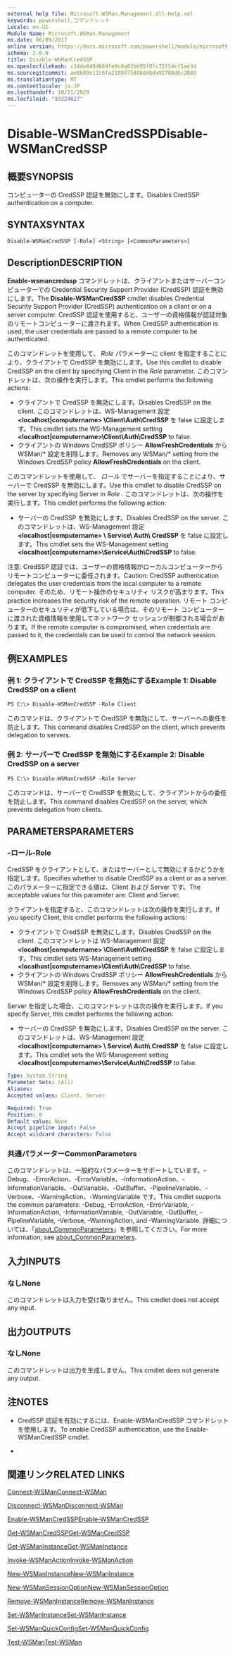 ```yaml
---
external help file: Microsoft.WSMan.Management.dll-Help.xml
keywords: powershell,コマンドレット
Locale: en-US
Module Name: Microsoft.WSMan.Management
ms.date: 06/09/2017
online version: https://docs.microsoft.com/powershell/module/microsoft.wsman.management/disable-wsmancredssp?view=powershell-5.1&WT.mc_id=ps-gethelp
schema: 2.0.0
title: Disable-WSManCredSSP
ms.openlocfilehash: c34de849d664fe0c0a02b695f0fc72f54cf1ae3d
ms.sourcegitcommit: ae8b89e12c6fa2108075888dd6da92788d6c2888
ms.translationtype: MT
ms.contentlocale: ja-JP
ms.lasthandoff: 10/21/2020
ms.locfileid: "93224827"
---
```

# <span data-ttu-id="91a0f-103">Disable-WSManCredSSP</span><span class="sxs-lookup"><span data-stu-id="91a0f-103">Disable-WSManCredSSP</span></span>

## <span data-ttu-id="91a0f-104">概要</span><span class="sxs-lookup"><span data-stu-id="91a0f-104">SYNOPSIS</span></span>
<span data-ttu-id="91a0f-105">コンピューターの CredSSP 認証を無効にします。</span><span class="sxs-lookup"><span data-stu-id="91a0f-105">Disables CredSSP authentication on a computer.</span></span>

## <span data-ttu-id="91a0f-106">SYNTAX</span><span class="sxs-lookup"><span data-stu-id="91a0f-106">SYNTAX</span></span>

```
Disable-WSManCredSSP [-Role] <String> [<CommonParameters>]
```

## <span data-ttu-id="91a0f-107">Description</span><span class="sxs-lookup"><span data-stu-id="91a0f-107">DESCRIPTION</span></span>
<span data-ttu-id="91a0f-108">**Enable-wsmancredssp** コマンドレットは、クライアントまたはサーバーコンピューターでの Credential Security Support Provider (CredSSP) 認証を無効にします。</span><span class="sxs-lookup"><span data-stu-id="91a0f-108">The **Disable-WSManCredSSP** cmdlet disables Credential Security Support Provider (CredSSP) authentication on a client or on a server computer.</span></span>
<span data-ttu-id="91a0f-109">CredSSP 認証を使用すると、ユーザーの資格情報が認証対象のリモートコンピューターに渡されます。</span><span class="sxs-lookup"><span data-stu-id="91a0f-109">When CredSSP authentication is used, the user credentials are passed to a remote computer to be authenticated.</span></span>

<span data-ttu-id="91a0f-110">このコマンドレットを使用して、 *Role* パラメーターに client を指定することにより、クライアントで CredSSP を無効にします。</span><span class="sxs-lookup"><span data-stu-id="91a0f-110">Use this cmdlet to disable CredSSP on the client by specifying Client in the *Role* parameter.</span></span>
<span data-ttu-id="91a0f-111">このコマンドレットは、次の操作を実行します。</span><span class="sxs-lookup"><span data-stu-id="91a0f-111">This cmdlet performs the following actions:</span></span>

- <span data-ttu-id="91a0f-112">クライアントで CredSSP を無効にします。</span><span class="sxs-lookup"><span data-stu-id="91a0f-112">Disables CredSSP on the client.</span></span> <span data-ttu-id="91a0f-113">このコマンドレットは、WS-Management 設定 **\<localhost|computername\> \Client\Auth\CredSSP** を false に設定します。</span><span class="sxs-lookup"><span data-stu-id="91a0f-113">This cmdlet sets the WS-Management setting **\<localhost|computername\>\Client\Auth\CredSSP** to false.</span></span>
- <span data-ttu-id="91a0f-114">クライアントの Windows CredSSP ポリシー **AllowFreshCredentials** から WSMan/\* 設定を削除します。</span><span class="sxs-lookup"><span data-stu-id="91a0f-114">Removes any WSMan/\* setting from the Windows CredSSP policy **AllowFreshCredentials** on the client.</span></span>

<span data-ttu-id="91a0f-115">このコマンドレットを使用して、 *ロール* でサーバーを指定することにより、サーバーで CredSSP を無効にします。</span><span class="sxs-lookup"><span data-stu-id="91a0f-115">Use this cmdlet to disable CredSSP on the server by specifying Server in *Role* .</span></span>
<span data-ttu-id="91a0f-116">このコマンドレットは、次の操作を実行します。</span><span class="sxs-lookup"><span data-stu-id="91a0f-116">This cmdlet performs the following action:</span></span>

- <span data-ttu-id="91a0f-117">サーバーの CredSSP を無効にします。</span><span class="sxs-lookup"><span data-stu-id="91a0f-117">Disables CredSSP on the server.</span></span> <span data-ttu-id="91a0f-118">このコマンドレットは、WS-Management 設定 **\<localhost|computername\> \ Service\ Auth\ CredSSP** を false に設定します。</span><span class="sxs-lookup"><span data-stu-id="91a0f-118">This cmdlet sets the WS-Management setting **\<localhost|computername\>\Service\Auth\CredSSP** to false.</span></span>

<span data-ttu-id="91a0f-119">注意: CredSSP 認証では、ユーザーの資格情報がローカルコンピューターからリモートコンピューターに委任されます。</span><span class="sxs-lookup"><span data-stu-id="91a0f-119">Caution: CredSSP authentication delegates the user credentials from the local computer to a remote computer.</span></span>
<span data-ttu-id="91a0f-120">そのため、リモート操作のセキュリティ リスクが高まります。</span><span class="sxs-lookup"><span data-stu-id="91a0f-120">This practice increases the security risk of the remote operation.</span></span>
<span data-ttu-id="91a0f-121">リモート コンピューターのセキュリティが低下している場合は、そのリモート コンピューターに渡された資格情報を使用してネットワーク セッションが制御される場合があります。</span><span class="sxs-lookup"><span data-stu-id="91a0f-121">If the remote computer is compromised, when credentials are passed to it, the credentials can be used to control the network session.</span></span>

## <span data-ttu-id="91a0f-122">例</span><span class="sxs-lookup"><span data-stu-id="91a0f-122">EXAMPLES</span></span>

### <span data-ttu-id="91a0f-123">例 1: クライアントで CredSSP を無効にする</span><span class="sxs-lookup"><span data-stu-id="91a0f-123">Example 1: Disable CredSSP on a client</span></span>

```
PS C:\> Disable-WSManCredSSP -Role Client
```

<span data-ttu-id="91a0f-124">このコマンドは、クライアントで CredSSP を無効にして、サーバーへの委任を防止します。</span><span class="sxs-lookup"><span data-stu-id="91a0f-124">This command disables CredSSP on the client, which prevents delegation to servers.</span></span>

### <span data-ttu-id="91a0f-125">例 2: サーバーで CredSSP を無効にする</span><span class="sxs-lookup"><span data-stu-id="91a0f-125">Example 2: Disable CredSSP on a server</span></span>

```
PS C:\> Disable-WSManCredSSP -Role Server
```

<span data-ttu-id="91a0f-126">このコマンドは、サーバーで CredSSP を無効にして、クライアントからの委任を防止します。</span><span class="sxs-lookup"><span data-stu-id="91a0f-126">This command disables CredSSP on the server, which prevents delegation from clients.</span></span>

## <span data-ttu-id="91a0f-127">PARAMETERS</span><span class="sxs-lookup"><span data-stu-id="91a0f-127">PARAMETERS</span></span>

### <span data-ttu-id="91a0f-128">-ロール</span><span class="sxs-lookup"><span data-stu-id="91a0f-128">-Role</span></span>
<span data-ttu-id="91a0f-129">CredSSP をクライアントとして、またはサーバーとして無効にするかどうかを指定します。</span><span class="sxs-lookup"><span data-stu-id="91a0f-129">Specifies whether to disable CredSSP as a client or as a server.</span></span>
<span data-ttu-id="91a0f-130">このパラメーターに指定できる値は、Client および Server です。</span><span class="sxs-lookup"><span data-stu-id="91a0f-130">The acceptable values for this parameter are: Client and Server.</span></span>

<span data-ttu-id="91a0f-131">クライアントを指定すると、このコマンドレットは次の操作を実行します。</span><span class="sxs-lookup"><span data-stu-id="91a0f-131">If you specify Client, this cmdlet performs the following actions:</span></span>

- <span data-ttu-id="91a0f-132">クライアントで CredSSP を無効にします。</span><span class="sxs-lookup"><span data-stu-id="91a0f-132">Disables CredSSP on the client.</span></span> <span data-ttu-id="91a0f-133">このコマンドレットは WS-Management 設定 **\<localhost|computername\> \Client\Auth\CredSSP** を false に設定します。</span><span class="sxs-lookup"><span data-stu-id="91a0f-133">This cmdlet sets WS-Management setting **\<localhost|computername\>\Client\Auth\CredSSP** to false.</span></span>
- <span data-ttu-id="91a0f-134">クライアントの Windows CredSSP ポリシー **AllowFreshCredentials** から WSMan/\* 設定を削除します。</span><span class="sxs-lookup"><span data-stu-id="91a0f-134">Removes any WSMan/\* setting from the Windows CredSSP policy **AllowFreshCredentials** on the client.</span></span>

<span data-ttu-id="91a0f-135">Server を指定した場合、このコマンドレットは次の操作を実行します。</span><span class="sxs-lookup"><span data-stu-id="91a0f-135">If you specify Server, this cmdlet performs the following action:</span></span>

- <span data-ttu-id="91a0f-136">サーバーの CredSSP を無効にします。</span><span class="sxs-lookup"><span data-stu-id="91a0f-136">Disables CredSSP on the server.</span></span> <span data-ttu-id="91a0f-137">このコマンドレットは、WS-Management 設定 **\<localhost|computername\> \ Service\ Auth\ CredSSP** を false に設定します。</span><span class="sxs-lookup"><span data-stu-id="91a0f-137">This cmdlet sets the WS-Management setting **\<localhost|computername\>\Service\Auth\CredSSP** to false.</span></span>

```yaml
Type: System.String
Parameter Sets: (All)
Aliases:
Accepted values: Client, Server

Required: True
Position: 0
Default value: None
Accept pipeline input: False
Accept wildcard characters: False
```

### <span data-ttu-id="91a0f-138">共通パラメーター</span><span class="sxs-lookup"><span data-stu-id="91a0f-138">CommonParameters</span></span>
<span data-ttu-id="91a0f-139">このコマンドレットは、一般的なパラメーターをサポートしています。-Debug、-ErrorAction、-ErrorVariable、-InformationAction、-InformationVariable、-OutVariable、-OutBuffer、-PipelineVariable、-Verbose、-WarningAction、-WarningVariable です。</span><span class="sxs-lookup"><span data-stu-id="91a0f-139">This cmdlet supports the common parameters: -Debug, -ErrorAction, -ErrorVariable, -InformationAction, -InformationVariable, -OutVariable, -OutBuffer, -PipelineVariable, -Verbose, -WarningAction, and -WarningVariable.</span></span> <span data-ttu-id="91a0f-140">詳細については、「[about_CommonParameters](https://go.microsoft.com/fwlink/?LinkID=113216)」を参照してください。</span><span class="sxs-lookup"><span data-stu-id="91a0f-140">For more information, see [about_CommonParameters](https://go.microsoft.com/fwlink/?LinkID=113216).</span></span>

## <span data-ttu-id="91a0f-141">入力</span><span class="sxs-lookup"><span data-stu-id="91a0f-141">INPUTS</span></span>

### <span data-ttu-id="91a0f-142">なし</span><span class="sxs-lookup"><span data-stu-id="91a0f-142">None</span></span>
<span data-ttu-id="91a0f-143">このコマンドレットは入力を受け取りません。</span><span class="sxs-lookup"><span data-stu-id="91a0f-143">This cmdlet does not accept any input.</span></span>

## <span data-ttu-id="91a0f-144">出力</span><span class="sxs-lookup"><span data-stu-id="91a0f-144">OUTPUTS</span></span>

### <span data-ttu-id="91a0f-145">なし</span><span class="sxs-lookup"><span data-stu-id="91a0f-145">None</span></span>
<span data-ttu-id="91a0f-146">このコマンドレットは出力を生成しません。</span><span class="sxs-lookup"><span data-stu-id="91a0f-146">This cmdlet does not generate any output.</span></span>

## <span data-ttu-id="91a0f-147">注</span><span class="sxs-lookup"><span data-stu-id="91a0f-147">NOTES</span></span>

* <span data-ttu-id="91a0f-148">CredSSP 認証を有効にするには、Enable-WSManCredSSP コマンドレットを使用します。</span><span class="sxs-lookup"><span data-stu-id="91a0f-148">To enable CredSSP authentication, use the Enable-WSManCredSSP cmdlet.</span></span>

*

## <span data-ttu-id="91a0f-149">関連リンク</span><span class="sxs-lookup"><span data-stu-id="91a0f-149">RELATED LINKS</span></span>

[<span data-ttu-id="91a0f-150">Connect-WSMan</span><span class="sxs-lookup"><span data-stu-id="91a0f-150">Connect-WSMan</span></span>](Connect-WSMan.md)

[<span data-ttu-id="91a0f-151">Disconnect-WSMan</span><span class="sxs-lookup"><span data-stu-id="91a0f-151">Disconnect-WSMan</span></span>](Disconnect-WSMan.md)

[<span data-ttu-id="91a0f-152">Enable-WSManCredSSP</span><span class="sxs-lookup"><span data-stu-id="91a0f-152">Enable-WSManCredSSP</span></span>](Enable-WSManCredSSP.md)

[<span data-ttu-id="91a0f-153">Get-WSManCredSSP</span><span class="sxs-lookup"><span data-stu-id="91a0f-153">Get-WSManCredSSP</span></span>](Get-WSManCredSSP.md)

[<span data-ttu-id="91a0f-154">Get-WSManInstance</span><span class="sxs-lookup"><span data-stu-id="91a0f-154">Get-WSManInstance</span></span>](Get-WSManInstance.md)

[<span data-ttu-id="91a0f-155">Invoke-WSManAction</span><span class="sxs-lookup"><span data-stu-id="91a0f-155">Invoke-WSManAction</span></span>](Invoke-WSManAction.md)

[<span data-ttu-id="91a0f-156">New-WSManInstance</span><span class="sxs-lookup"><span data-stu-id="91a0f-156">New-WSManInstance</span></span>](New-WSManInstance.md)

[<span data-ttu-id="91a0f-157">New-WSManSessionOption</span><span class="sxs-lookup"><span data-stu-id="91a0f-157">New-WSManSessionOption</span></span>](New-WSManSessionOption.md)

[<span data-ttu-id="91a0f-158">Remove-WSManInstance</span><span class="sxs-lookup"><span data-stu-id="91a0f-158">Remove-WSManInstance</span></span>](Remove-WSManInstance.md)

[<span data-ttu-id="91a0f-159">Set-WSManInstance</span><span class="sxs-lookup"><span data-stu-id="91a0f-159">Set-WSManInstance</span></span>](Set-WSManInstance.md)

[<span data-ttu-id="91a0f-160">Set-WSManQuickConfig</span><span class="sxs-lookup"><span data-stu-id="91a0f-160">Set-WSManQuickConfig</span></span>](Set-WSManQuickConfig.md)

[<span data-ttu-id="91a0f-161">Test-WSMan</span><span class="sxs-lookup"><span data-stu-id="91a0f-161">Test-WSMan</span></span>](Test-WSMan.md)
